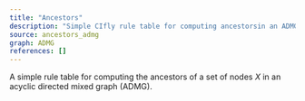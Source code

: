 ```yaml
---
title: "Ancestors"
description: "Simple CIfly rule table for computing ancestorsin an ADMG."
source: ancestors_admg
graph: ADMG
references: []
---
```


A simple rule table for computing the ancestors of a set of nodes $X$ in an acyclic directed mixed graph (ADMG).
